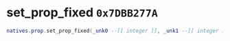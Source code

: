 # set_prop_fixed `0x7DBB277A`

```lua
natives.prop.set_prop_fixed(_unk0 --[[ integer ]], _unk1 --[[ integer ]])
```